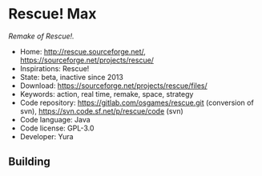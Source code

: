 # Rescue! Max

_Remake of Rescue!._

- Home: http://rescue.sourceforge.net/, https://sourceforge.net/projects/rescue/
- Inspirations: Rescue!
- State: beta, inactive since 2013
- Download: https://sourceforge.net/projects/rescue/files/
- Keywords: action, real time, remake, space, strategy
- Code repository: https://gitlab.com/osgames/rescue.git (conversion of svn), https://svn.code.sf.net/p/rescue/code (svn)
- Code language: Java
- Code license: GPL-3.0
- Developer: Yura

## Building
